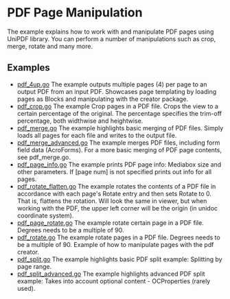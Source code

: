 # PDF Page Manipulation

The example explains how to work with and manipulate PDF pages using UniPDF library. You can perform a number of manipulations such as crop, merge, rotate and many more. 

## Examples

- [pdf_4up.go](pdf_4up.go) The example outputs multiple pages (4) per page to an output PDF from an input PDF. Showcases page templating by loading pages as Blocks and manipulating with the creator package.
- [pdf_crop.go](pdf_crop.go) The example Crop pages in a PDF file. Crops the view to a certain percentage of the original. The percentage specifies the trim-off percentage, both widthwise and heightwise.
- [pdf_merge.go](pdf_merge.go) The example highlights basic merging of PDF files. Simply loads all pages for each file and writes to the output file.
- [pdf_merge_advanced.go](pdf_merge_advanced.go) The example merges PDF files, including form field data (AcroForms). For a more basic merging of PDF page contents, see pdf_merge.go.
- [pdf_page_info.go](pdf_page_info.go) The example prints PDF page info: Mediabox size and other parameters. If [page num] is not specified prints out info for all pages.
- [pdf_rotate_flatten.go](pdf_rotate_flatten.go) The example rotates the contents of a PDF file in accordance with each page's Rotate entry and then sets Rotate to 0. That is, flattens the rotation. Will look the same in viewer, but when working with the PDF, the upper left corner will be the origin (in unidoc coordinate system).
- [pdf_page_rotate.go](pdf_page_rotate.go) The example rotate certain page in a PDF file. Degrees needs to be a multiple of 90.
- [pdf_rotate.go](pdf_rotate.go) The example rotate pages in a PDF file. Degrees needs to be a multiple of 90. Example of how to manipulate pages with the pdf creator.
- [pdf_split.go](pdf_split.go) The example highlights basic PDF split example: Splitting by page range.
- [pdf_split_advanced.go](pdf_split_advanced.go) The example highlights advanced PDF split example: Takes into account optional content - OCProperties (rarely used).
